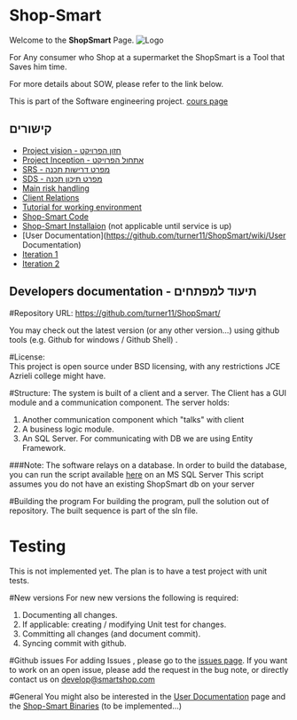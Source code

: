 Shop-Smart
=========
Welcome to the **ShopSmart** Page.
![Logo](https://raw.github.com/turner11/ShopSmart/master/Images/ShopSmart_Logo.PNG)

For Any consumer
who Shop at a supermarket
the ShopSmart
is a Tool
that Saves him time.

For more details about SOW, please refer to the link below.

This is part of the Software engineering project. [cours page](https://github.com/jce-il/se-class)


## קישורים

* [Project vision - חזון הפרויקט](SOW)
* [Project Inception - אתחול הפרויקט](https://github.com/turner11/ShopSmart/wiki/Inception)
* [SRS - מפרט דרישות תכנה](https://github.com/turner11/ShopSmart/wiki/SRS)
* [SDS - מפרט תיכון תכנה](https://github.com/turner11/ShopSmart/wiki/1.-SDS---%D7%9E%D7%A4%D7%A8%D7%98-%D7%AA%D7%99%D7%9B%D7%95%D7%9F-%D7%AA%D7%9B%D7%A0%D7%94)
* [Main risk handling](https://github.com/turner11/ShopSmart/wiki/Main-risk-handling)
* [Client Relations](https://github.com/turner11/ShopSmart/wiki/Client-relations)
* [Tutorial for working environment](https://github.com/turner11/ShopSmart/wiki/Environment-Tutorial)
* [Shop-Smart Code](https://github.com/turner11/ShopSmart/tree/master/Code/ShopSmart-Solution)
* [Shop-Smart Installaion](https://github.com/turner11/ShopSmart/blob/master/Code/ShopSmart-Solution/Deploy/Deploy.zip?raw=true) (not applicable until service is up)
* [User Documentation](https://github.com/turner11/ShopSmart/wiki/User Documentation)
* [Iteration 1](https://github.com/turner11/ShopSmart/wiki/Iteration1)
* [Iteration 2](https://github.com/turner11/ShopSmart/wiki/Iteration2)
 
## Developers documentation - תיעוד למפתחים

#Repository URL:
https://github.com/turner11/ShopSmart/ 

 You may check out the latest version (or any other version...) using github tools (e.g. Github for windows / Github Shell) .

#License:  
This project is open source under BSD licensing, with any restrictions JCE Azrieli college might have. 

#Structure: 
The system is built of a client and a server.
The Client has a GUI module and a communication component.
The server holds:
 1. Another communication component which "talks" with client
 2. A business logic module.
 3. An SQL Server.
For communicating with DB we are using Entity Framework.

###Note: 
The software relays on a database. In order to build the database, you can run the script available [here](https://raw.github.com/turner11/ShopSmart/master/Code/BuildDbScript.sql) on an MS SQL Server
This script assumes you do not have an existing ShopSmart db on your server

#Building the program
For building the program, pull the solution out of repository. The built sequence is part of the sln file.

# Testing
This is not implemented yet. 
The plan is to have a test project with unit tests.

#New versions
For new new versions the following is required:
 1. Documenting all changes.
 2. If applicable: creating / modifying Unit test for changes.
 3. Committing all changes (and document commit).
 4. Syncing commit with github.

#Github issues
For adding Issues , please go to the [issues page](https://github.com/turner11/ShopSmart/issues?state=open).
If you want to work on an open issue, please add the request in the bug note, or directly contact us on develop@smartshop.com

#General
You might also be interested in the [User Documentation](https://github.com/turner11/ShopSmart/wiki/User%20Documentation) page and the [Shop-Smart Binaries]() (to be implemented...) 
